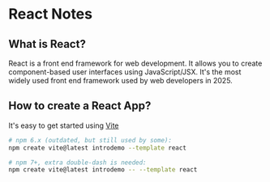# React Notes

## What is React?

React is a front end framework for web development. It allows you to create component-based user interfaces using JavaScript/JSX. It's the most widely used front end framework used by web developers in 2025.

## How to create a React App?

It's easy to get started using [Vite](https://vite.dev/)
```bash
# npm 6.x (outdated, but still used by some):
npm create vite@latest introdemo --template react

# npm 7+, extra double-dash is needed:
npm create vite@latest introdemo -- --template react

```